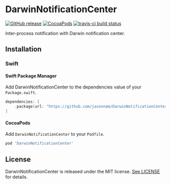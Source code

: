 # DarwinNotificationCenter

[![GitHub release](https://img.shields.io/github/release/jasonnam/DarwinNotificationCenter.svg)](https://github.com/jasonnam/DarwinNotificationCenter/releases)
[![CocoaPods](https://img.shields.io/cocoapods/v/DarwinNotificationCenter.svg)](https://cocoapods.org/pods/DarwinNotificationCenter)
[![travis-ci build status](https://travis-ci.com/jasonnam/DarwinNotificationCenter.svg?branch=master)](https://travis-ci.com/jasonnam/DarwinNotificationCenter)

Inter-process notification with Darwin notification center.

## Installation

### Swift

#### Swift Package Manager

Add DarwinNotificationCenter to the dependencies value of your `Package.swift`.

```swift
dependencies: [
    .package(url: "https://github.com/jasonnam/DarwinNotificationCenter", from: "0.2.0")
]
```

#### CocoaPods

Add `DarwinNotificationCenter` to your `Podfile`.

```ruby
pod 'DarwinNotificationCenter'
```

## License

DarwinNotificationCenter is released under the MIT license. [See LICENSE](https://github.com/jasonnam/DarwinNotificationCenter/blob/master/LICENSE) for details.
